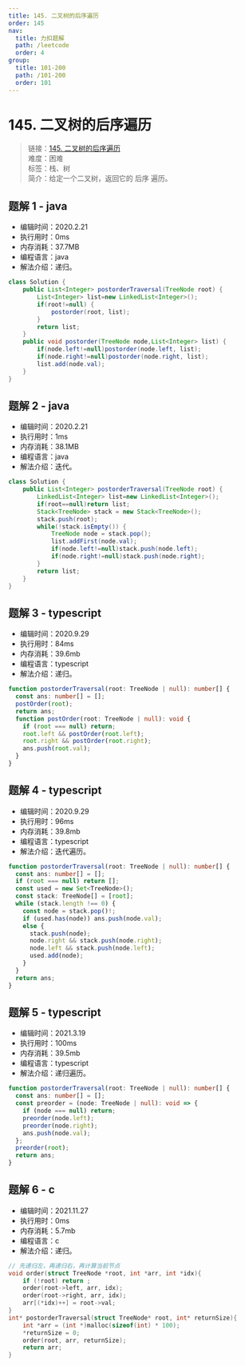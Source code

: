 ```yaml
---
title: 145. 二叉树的后序遍历
order: 145
nav:
  title: 力扣题解
  path: /leetcode
  order: 4
group:
  title: 101-200
  path: /101-200
  order: 101
---
```


# 145. 二叉树的后序遍历

> 链接：[145. 二叉树的后序遍历](https://leetcode-cn.com/problems/binary-tree-postorder-traversal/)  
> 难度：困难  
> 标签：栈、树  
> 简介：给定一个二叉树，返回它的 后序 遍历。

## 题解 1 - java

- 编辑时间：2020.2.21
- 执行用时：0ms
- 内存消耗：37.7MB
- 编程语言：java
- 解法介绍：递归。

```java
class Solution {
    public List<Integer> postorderTraversal(TreeNode root) {
        List<Integer> list=new LinkedList<Integer>();
        if(root!=null) {
        	postorder(root, list);
        }
        return list;
    }
    public void postorder(TreeNode node,List<Integer> list) {
    	if(node.left!=null)postorder(node.left, list);
    	if(node.right!=null)postorder(node.right, list);
    	list.add(node.val);
    }
}
```

## 题解 2 - java

- 编辑时间：2020.2.21
- 执行用时：1ms
- 内存消耗：38.1MB
- 编程语言：java
- 解法介绍：迭代。

```java
class Solution {
    public List<Integer> postorderTraversal(TreeNode root) {
        LinkedList<Integer> list=new LinkedList<Integer>();
        if(root==null)return list;
        Stack<TreeNode> stack = new Stack<TreeNode>();
        stack.push(root);
        while(!stack.isEmpty()) {
        	TreeNode node = stack.pop();
        	list.addFirst(node.val);
        	if(node.left!=null)stack.push(node.left);
        	if(node.right!=null)stack.push(node.right);
        }
        return list;
    }
}
```

## 题解 3 - typescript

- 编辑时间：2020.9.29
- 执行用时：84ms
- 内存消耗：39.6mb
- 编程语言：typescript
- 解法介绍：递归。

```typescript
function postorderTraversal(root: TreeNode | null): number[] {
  const ans: number[] = [];
  postOrder(root);
  return ans;
  function postOrder(root: TreeNode | null): void {
    if (root === null) return;
    root.left && postOrder(root.left);
    root.right && postOrder(root.right);
    ans.push(root.val);
  }
}
```

## 题解 4 - typescript

- 编辑时间：2020.9.29
- 执行用时：96ms
- 内存消耗：39.8mb
- 编程语言：typescript
- 解法介绍：迭代遍历。

```typescript
function postorderTraversal(root: TreeNode | null): number[] {
  const ans: number[] = [];
  if (root === null) return [];
  const used = new Set<TreeNode>();
  const stack: TreeNode[] = [root];
  while (stack.length !== 0) {
    const node = stack.pop()!;
    if (used.has(node)) ans.push(node.val);
    else {
      stack.push(node);
      node.right && stack.push(node.right);
      node.left && stack.push(node.left);
      used.add(node);
    }
  }
  return ans;
}
```

## 题解 5 - typescript

- 编辑时间：2021.3.19
- 执行用时：100ms
- 内存消耗：39.5mb
- 编程语言：typescript
- 解法介绍：递归遍历。

```typescript
function postorderTraversal(root: TreeNode | null): number[] {
  const ans: number[] = [];
  const preorder = (node: TreeNode | null): void => {
    if (node === null) return;
    preorder(node.left);
    preorder(node.right);
    ans.push(node.val);
  };
  preorder(root);
  return ans;
}
```

## 题解 6 - c

- 编辑时间：2021.11.27
- 执行用时：0ms
- 内存消耗：5.7mb
- 编程语言：c
- 解法介绍：递归。

```c
// 先递归左，再递归右，再计算当前节点
void order(struct TreeNode *root, int *arr, int *idx){
    if (!root) return ;
    order(root->left, arr, idx);
    order(root->right, arr, idx);
    arr[(*idx)++] = root->val;
}
int* postorderTraversal(struct TreeNode* root, int* returnSize){
    int *arr = (int *)malloc(sizeof(int) * 100);
    *returnSize = 0;
    order(root, arr, returnSize);
    return arr;
}
```

